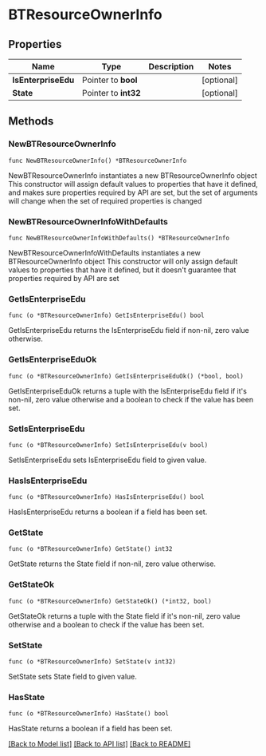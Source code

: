 # BTResourceOwnerInfo

## Properties

Name | Type | Description | Notes
------------ | ------------- | ------------- | -------------
**IsEnterpriseEdu** | Pointer to **bool** |  | [optional] 
**State** | Pointer to **int32** |  | [optional] 

## Methods

### NewBTResourceOwnerInfo

`func NewBTResourceOwnerInfo() *BTResourceOwnerInfo`

NewBTResourceOwnerInfo instantiates a new BTResourceOwnerInfo object
This constructor will assign default values to properties that have it defined,
and makes sure properties required by API are set, but the set of arguments
will change when the set of required properties is changed

### NewBTResourceOwnerInfoWithDefaults

`func NewBTResourceOwnerInfoWithDefaults() *BTResourceOwnerInfo`

NewBTResourceOwnerInfoWithDefaults instantiates a new BTResourceOwnerInfo object
This constructor will only assign default values to properties that have it defined,
but it doesn't guarantee that properties required by API are set

### GetIsEnterpriseEdu

`func (o *BTResourceOwnerInfo) GetIsEnterpriseEdu() bool`

GetIsEnterpriseEdu returns the IsEnterpriseEdu field if non-nil, zero value otherwise.

### GetIsEnterpriseEduOk

`func (o *BTResourceOwnerInfo) GetIsEnterpriseEduOk() (*bool, bool)`

GetIsEnterpriseEduOk returns a tuple with the IsEnterpriseEdu field if it's non-nil, zero value otherwise
and a boolean to check if the value has been set.

### SetIsEnterpriseEdu

`func (o *BTResourceOwnerInfo) SetIsEnterpriseEdu(v bool)`

SetIsEnterpriseEdu sets IsEnterpriseEdu field to given value.

### HasIsEnterpriseEdu

`func (o *BTResourceOwnerInfo) HasIsEnterpriseEdu() bool`

HasIsEnterpriseEdu returns a boolean if a field has been set.

### GetState

`func (o *BTResourceOwnerInfo) GetState() int32`

GetState returns the State field if non-nil, zero value otherwise.

### GetStateOk

`func (o *BTResourceOwnerInfo) GetStateOk() (*int32, bool)`

GetStateOk returns a tuple with the State field if it's non-nil, zero value otherwise
and a boolean to check if the value has been set.

### SetState

`func (o *BTResourceOwnerInfo) SetState(v int32)`

SetState sets State field to given value.

### HasState

`func (o *BTResourceOwnerInfo) HasState() bool`

HasState returns a boolean if a field has been set.


[[Back to Model list]](../README.md#documentation-for-models) [[Back to API list]](../README.md#documentation-for-api-endpoints) [[Back to README]](../README.md)


